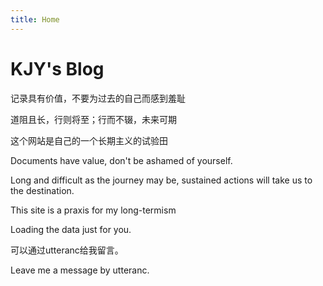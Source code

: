 ```yaml
---
title: Home
---
```



# KJY's Blog

记录具有价值，不要为过去的自己而感到羞耻

道阻且长，行则将至；行而不辍，未来可期

这个网站是自己的一个长期主义的试验田


<!-- Bioinformatics Scholar. Data Scientist. -->

<!-- ISTJer and minimalist. -->

Documents have value, don't be ashamed of yourself.

Long and difficult as the journey may be, sustained actions will take us to the destination.

This site is a praxis for my long-termism

<!--more-->

<!-- Prepare a container for your calendar. -->
<script
  src="https://cdn.rawgit.com/IonicaBizau/github-calendar/gh-pages/dist/github-calendar.min.js"
>
</script>

<!-- Optionally, include the theme (if you don't want to struggle to write the CSS) -->
<link
  rel="stylesheet"
  href="https://cdn.rawgit.com/IonicaBizau/github-calendar/gh-pages/dist/github-calendar.css"
/>

<!-- Prepare a container for your calendar. -->
<div class="calendar">
    <!-- Loading stuff -->
    Loading the data just for you.
</div>

<script>
    new GitHubCalendar(".calendar", "kongjianyang");
</script>
<!-- Prepare a container for your calendar. -->

可以通过utteranc给我留言。

Leave me a message by utteranc.